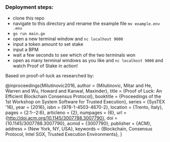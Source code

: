 
### Deployment steps:
- clone this repo
- navigate to this directory and rename the example file `mv example.env .env`
- `go run main.go`
- open a new terminal window and `nc localhost 9000`
- input a token amount to set stake
- input a BPM 
- wait a few seconds to see which of the two terminals won 
- open as many terminal windows as you like and `nc localhost 9000` and watch Proof of Stake in action!

Based on proof-of-luck as researched by:

@inproceedings{Milutinovic2016,
 author = {Milutinovic, Mitar and He, Warren and Wu, Howard and Kanwal, Maxinder},
 title = {Proof of Luck: An Efficient Blockchain Consensus Protocol},
 booktitle = {Proceedings of the 1st Workshop on System Software for Trusted Execution},
 series = {SysTEX '16},
 year = {2016},
 isbn = {978-1-4503-4670-2},
 location = {Trento, Italy},
 pages = {2:1--2:6},
 articleno = {2},
 numpages = {6},
 url = {http://doi.acm.org/10.1145/3007788.3007790},
 doi = {10.1145/3007788.3007790},
 acmid = {3007790},
 publisher = {ACM},
 address = {New York, NY, USA},
 keywords = {Blockchain, Consensus Protocol, Intel SGX, Trusted Execution Environments},
} 